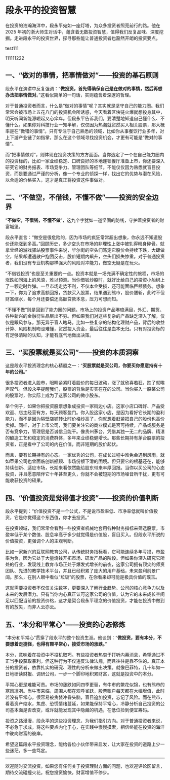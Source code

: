 # 段永平的投资智慧



在投资的浩瀚海洋中，段永平宛如一座灯塔，为众多投资者照亮前行的路。他在 2025 年初的浙大师生对话中，蕴含着无数投资智慧，值得我们反复品味、深度挖掘。走进段永平的投资世界，探寻那些能让普通投资者也豁然开朗的投资要点。

test111

111111222

## 一、“做对的事情，把事情做对”——投资的基石原则

段永平在演讲中反复强调：“**做投资，首先得确保自己是在做对的事情，然后再想办法把事情做对**。”这看似简单的一句话，实则蕴含着深邃的哲理。

对于普通投资者而言，什么是“做对的事情”呢？其实就是坚守自己的能力圈。我们常常会被市场上五花八门的投资机会所诱惑，今天看着区块链火爆就想投身其中，明天听闻新能源崛起又心痒痒。但段永平告诉我们，要清楚地知道自己懂什么、不懂什么。如果你对科技行业一知半解，仅仅因为热潮就贸然买入相关股票，那大概率是在“做错的事情”。只有专注于自己熟悉的领域，比如你从事餐饮行业多年，对上下游产业链了如指掌，那么在这个领域寻找投资机会，才更有可能是“做对的事情”。

而“把事情做对”，则体现在投资决策的方方面面。当你选定了一个在自己能力圈内的投资标的，比如一家业绩稳定、口碑良好的本地连锁餐厅准备上市，你还要深入研究它的财务报表、市场竞争力、管理团队等细节。不能仅仅因为熟悉就盲目投资，而是要通过严谨的分析，像一个专业的侦探一样，找出它的优势与潜在风险，以合适的价格买入，这才是真正将投资这件事做对。

## 二、“不做空，不借钱，不懂不做”——投资的安全边界

“**不做空，不借钱，不懂不做**”，这九个字犹如一道坚固的防线，守护着投资者的财富城堡。

段永平直言：“做空是很危险的，因为市场的疯狂常常超出想象，你永远不知道股价还能涨到多高。”回顾历史，多少空头在市场的非理性上涨中被轧得粉身碎骨。就拿曾经的游戏驿站股票事件来说，华尔街的空头们笃定它股价会持续下跌，大肆做空，结果却遭遇散户抱团反击，股价短期内飙升，空头们损失惨重。对于普通投资者，我们没有专业机构那样强大的风险对冲能力，做空无疑是在玩火。

“不借钱投资”也是至关重要的一点。投资本就是一场充满不确定性的旅程，市场的涨跌如同海上的风浪，难以预测。当你借钱炒股时，就好比给自己的投资小船绑上了一颗定时炸弹。一旦市场走势不利，不仅本金受损，还可能面临巨额债务。想象一下，你为了追求高额回报，贷款买入股票，结果遇到熊市，股价腰斩，此时不但财富缩水，每个月还要偿还高额贷款本息，压力可想而知。

“不懂不做”则是回到了能力圈的问题。市场上的投资产品琳琅满目，外汇、期货、各种新兴的金融衍生品层出不穷。但如果我们对这些复杂的产品缺乏深入了解，仅仅是跟风参与，那无异于盲人瞎马。比如一些复杂的结构化理财产品，背后的收益计算、风险机制晦涩难懂，贸然投入资金，最后往往是血本无归。只有对投资标的有足够清晰的认知，才能有底气地做出决策。

## 三、“买股票就是买公司”——投资的本质洞察

这是段永平投资理念的核心精髓之一：“**买股票就是买公司，你要买你愿意持有十年的公司。**”

很多投资者进入股市，眼睛紧紧盯着股价的每日波动，涨了就欣喜若狂，跌了就唉声叹气。但段永平提醒我们，股票的背后是实实在在的公司。当你买入一股某公司的股票时，你实际上成为了这家公司的微小股东。

举个例子，如果你把投资股票想象成投资一家街边小店。这家小店口碑好、产品受欢迎、店主经营有方，每天顾客盈门。你入股这家小店，是因为看好它长期的盈利能力，而不是因为隔壁店铺转让时价格炒高了，你就想着赶紧把自己的股份也高价卖掉。同样，对于上市公司，我们要关注它的商业模式是否可持续，产品或服务是否有竞争力，管理层是否诚信且能干。像贵州茅台，凭借其独一无二的品牌、精湛的酿造工艺和稳定的消费群体，多年来业绩稳健增长。那些长期持有茅台股票的投资者，正是看中了公司的内在价值，而非短期的股价起伏。

而且，要有长期持有的心态。一家优秀的公司，在成长过程中难免会遇到风雨，就如苹果公司也曾面临创新瓶颈、市场份额下滑的困境。但只要它的根基还在，能够持续创新、适应市场，长期来看依然能给股东带来丰厚回报。当你以买公司的心态投资，并且愿意陪伴它十年甚至更久，你就不会被短期的市场噪音所干扰，更有可能收获投资的硕果。

## 四、“价值投资是觉得值才投资”——投资的价值判断

段永平提到：“价值投资不是一个公式，不是说市盈率低、市净率低就叫价值投资，它是你觉得这个东西值，你才去投资。”

在投资领域，我们常常会看到一些投资者机械地套用各种财务指标来筛选股票。市盈率低于某个数值、股息率高于多少就觉得是价值股，盲目买入。但段永平所说的价值投资，更强调个人的主观判断。

比如一家新兴的互联网教育公司，从传统财务指标看，它可能连续多年亏损，市盈率为负，因为它处于大量烧钱开拓市场、研发产品的阶段。但如果你深入研究它所处的行业，发现线上教育市场正处于爆发式增长的前夜，这家公司拥有顶尖的师资团队、先进的教学技术平台，并且已经积累了庞大的用户基础，未来盈利前景广阔。那么，在别人眼中看似“垃圾”的股票，在你看来却可能是极具价值的璞玉。

这就需要投资者不仅仅关注数字，更要深入了解行业趋势、公司的核心竞争力以及未来的发展潜力。只有当你内心真正认可这家公司的价值，认为它的未来成长空间足以匹配当前的投资价格，这才是契合段永平理念的价值投资，才能在投资中做到有的放矢，而非人云亦云。

## 五、“本分和平常心”——投资的心态修炼

“本分和平常心”贯穿了段永平的整个投资生涯。他谈到：“**做投资，要有本分，不要想着走捷径，也得有颗平常心，接受市场的涨跌。**”

本分，意味着在投资中不投机取巧。有些投资者热衷于打听内幕消息，希望通过不正当手段获取暴利。但这种行为不仅违反法律法规，而且往往是靠不住的。真正本分的投资者，依靠扎实的研究、理性的分析来做出决策。就像巴菲特，几十年如一日地研读财报、调研公司，一步一个脚印地积累财富，这就是投资中的本分。

平常心更是难能可贵。市场的涨跌如同四季更替，有牛市的繁花似锦，也有熊市的寒风凛冽。当牛市来临，周围人都在欢呼雀跃，股票账户每天都在大幅增值，此时若没有平常心，很容易被贪婪冲昏头脑，盲目追加投资，忘记了风险。而在熊市，看着资产缩水，焦虑、恐慌情绪蔓延，如果能保持平常心，冷静分析自己投资的公司基本面是否改变，或许就能发现其中隐藏的机遇，在低位捡到便宜筹码。

投资之路漫漫，段永平的这些投资理念，为我们指引方向。对于普通投资者来说，不必急于求成，将这些要点内化于心，在实践中慢慢摸索，相信终能在投资的海洋中驶向财富的彼岸。

希望这篇段永平投资理念，能给各位小伙伴带来启发，让大家在投资的道路上少一些迷茫，多一些笃定。

-------------

欢迎随时交流投资。如果您有任何关于投资理财方面的问题，也欢迎评论区留言，期待交流碰撞火花。祝您投资愉快，财富增值不停步。